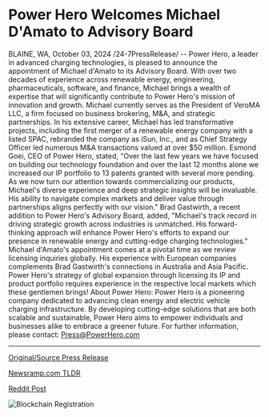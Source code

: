 # Power Hero Welcomes Michael D'Amato to Advisory Board

BLAINE, WA, October 03, 2024 /24-7PressRelease/ -- Power Hero, a leader in advanced charging technologies, is pleased to announce the appointment of Michael d'Amato to its Advisory Board. With over two decades of experience across renewable energy, engineering, pharmaceuticals, software, and finance, Michael brings a wealth of expertise that will significantly contribute to Power Hero's mission of innovation and growth.  Michael currently serves as the President of VeroMA LLC, a firm focused on business brokering, M&A, and strategic partnerships. In his extensive career, Michael has led transformative projects, including the first merger of a renewable energy company with a listed SPAC, rebranded the company as iSun, Inc., and as Chief Strategy Officer led numerous M&A transactions valued at over $50 million.   Esmond Goei, CEO of Power Hero, stated, "Over the last few years we have focused on building our technology foundation and over the last 12 months alone we increased our IP portfolio to 13 patents granted with several more pending. As we now turn our attention towards commercializing our products, Michael's diverse experience and deep strategic insights will be invaluable. His ability to navigate complex markets and deliver value through partnerships aligns perfectly with our vision."  Brad Gastwirth, a recent addition to Power Hero's Advisory Board, added, "Michael's track record in driving strategic growth across industries is unmatched. His forward-thinking approach will enhance Power Hero's efforts to expand our presence in renewable energy and cutting-edge charging technologies."  Michael d'Amato's appointment comes at a pivotal time as we review licensing inquiries globally. His experience with European companies complements Brad Gastwirth's connections in Australia and Asia Pacific. Power Hero's strategy of global expansion through licensing its IP and product portfolio requires experience in the respective local markets which these gentlemen brings!  About Power Hero: Power Hero is a pioneering company dedicated to advancing clean energy and electric vehicle charging infrastructure. By developing cutting-edge solutions that are both scalable and sustainable, Power Hero aims to empower individuals and businesses alike to embrace a greener future.  For further information, please contact: Press@PowerHero.com 

---

[Original/Source Press Release](https://www.24-7pressrelease.com/press-release/514892/power-hero-welcomes-michael-damato-to-advisory-board)
                    

[Newsramp.com TLDR](https://newsramp.com/curated-news/power-hero-appoints-michael-d-amato-to-advisory-board/2679265ed88c8a89e684d54da360f328) 

 



[Reddit Post](https://www.reddit.com/r/Energy_Climate_News/comments/1fv8qzs/power_hero_appoints_michael_damato_to_advisory/) 



![Blockchain Registration](https://cdn.newsramp.app/24-7PressRelease/qrcode/2410/3/roamjhhi.webp)